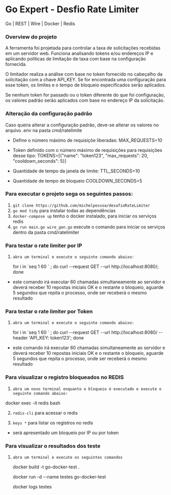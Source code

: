 # Go Expert - Desfio Rate Limiter

Go | REST | Wire | Docker | Redis


### Overview do projeto 

A ferramenta foi projetada para controlar a taxa de solicitações recebidas em um servidor web.
Funciona analisando tokens e/ou endereços IP e aplicando políticas de limitação de taxa com base na configuração fornecida.

O limitador realiza a análise com base no token fornecido no cabeçalho da solicitação com a chave API_KEY.
Se for encontrada uma configuração para esse token, os limites e o tempo de bloqueio especificados serão aplicados.

Se nenhum token for passado ou o token diferente do que foi configuração, os valores padrão serão aplicados com base no endereço IP da solicitação.

### Alteração da configuração padrão

Caso queira alterar a configuração padrão, deve-se alterar os valores no arquivo .env na pasta cmd/ratelimite

- Define o número máximo de requisiçõe liberadas: 
MAX_REQUESTS=10  
- Token definido com o número máximo de requisições para requisições desse tipo:
TOKENS=[{"name": "token123", "max_requests": 20, "cooldown_seconds": 5}]

- Quantidade de tempo da janela de limite:
TTL_SECONDS=10

- Quantidade de tempo de bloqueio
COOLDOWN_SECONDS=5


### Para executar o projeto sega os seguintes passos:


1. `git clone https://github.com/michelpessoa/desafioRateLimiter`
2. `go mod tidy` para instalar todas as dependências
3. `docker-compose up` tenho o docker instalado, para iniciar os serviços redis
4. `go run main.go wire_gen.go` execute o comando para iniciar os serviços dentro da pasta cmd/ratelimiter


### Para testar o rate limiter por IP

1. `abra um terminal e execute o seguinte comando abaixo: `

    for i in \`seq 1 60 \` ; do 
curl --request GET --url http://localhost:8080/; done

- este comando irá executar 60 chamadas simultaneamente ao servidor e deverá receber 10 repostas iniciais OK e o restante o bloqueio, aguarde 5 segundos que repita o processo, onde ser receberá o mesmo resultado 


### Para testar o rate limiter por Token

1. `abra um terminal e execute o seguinte comando abaixo: `

    for i in \`seq 1 60 \` ; do 
curl --request GET --url http://localhost:8080/ --header 'API_KEY: token123'; done

- este comando irá executar 60 chamadas simultaneamente ao servidor e deverá receber 10 repostas iniciais OK e o restante o bloqueio, aguarde 5 segundos que repita o processo, onde ser receberá o mesmo resultado


### Para visualizar o registro bloqueados no REDIS

1. `abra um novo terminal enquanto o bloqueio é executado e execute o seguinte comando abaixo: `

docker exec -it redis bash

2. `redis-cli` para acessar o redis

3. `keys *` para listar os registros no redis

- será apresentado um bloqueio por IP ou por token

### Para visualizar o resultados dos teste

1. `abra um terminal e execute os seguintes comandos`

    docker build -t go-docker-test .
    
    docker run -d --name testes go-docker-test

    docker logs testes